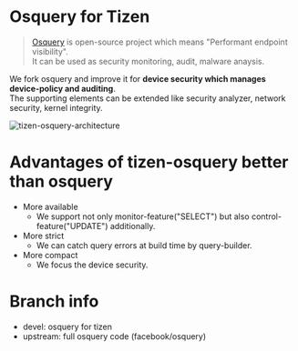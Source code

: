 # Osquery for Tizen
> [Osquery](https://osquery.io/) is open-source project which means "Performant endpoint visibility".  
> It can be used as security monitoring, audit, malware anaysis.

We fork osquery and improve it for **device security which manages device-policy and auditing**.  
The supporting elements can be extended like security analyzer, network security, kernel integrity.

![tizen-osquery-architecture](https://github.sec.samsung.net/storage/user/692/files/74819c00-4c95-11e9-9648-54e02513e338)

# Advantages of tizen-osquery better than osquery
- More available
  - We support not only monitor-feature("SELECT") but also control-feature("UPDATE") additionally.
- More strict
  - We can catch query errors at build time by query-builder.
- More compact
  - We focus the device security.

# Branch info
- devel: osquery for tizen
- upstream: full osquery code (facebook/osquery)
